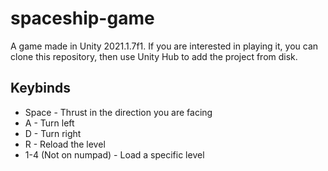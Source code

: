 # spaceship-game
A game made in Unity 2021.1.7f1. If you are interested in playing it, you can clone this repository, then use Unity Hub to add the project from disk.
## Keybinds
- Space - Thrust in the direction you are facing
- A - Turn left
- D - Turn right
- R - Reload the level
- 1-4 (Not on numpad) - Load a specific level